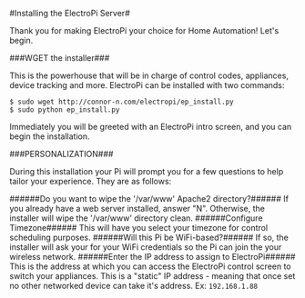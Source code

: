 #Installing the ElectroPi Server#

Thank you for making ElectroPi your choice for Home Automation! Let's begin.

###WGET the installer###

This is the powerhouse that will be in charge of control codes, appliances, device tracking and more. ElectroPi can be installed with two commands:

```
$ sudo wget http://connor-n.com/electropi/ep_install.py
$ sudo python ep_install.py
```

Immediately you will be greeted with an ElectroPi intro screen, and you can begin the installation.

###PERSONALIZATION###

During this installation your Pi will prompt you for a few questions to help tailor your experience. They are as follows:

######Do you want to wipe the '/var/www' Apache2 directory?######
If you already have a web server installed, answer "N". Otherwise, the installer will wipe the '/var/www' directory clean.
######Configure Timezone######
This will have you select your timezone for control scheduling purposes.
######Will this Pi be WiFi-based?######
If so, the installer will ask your for your WiFi credentials so the Pi can join the your wireless network.
######Enter the IP address to assign to ElectroPi######
This is the address at which you can access the ElectroPi control screen to switch your appliances. This is a "static" IP address - meaning that once set no other networked device can take it's address. Ex: `192.168.1.88`
